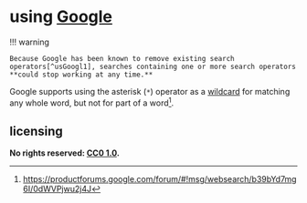 # using [Google]

!!! warning
    
    Because Google has been known to remove existing search operators[^usGoogl1], searches containing one or more search operators **could stop working at any time.**

Google supports using the asterisk (`*`) operator as a [wildcard](https://en.wikipedia.org/wiki/Wildcard_character) for matching any whole word, but not for part of a word[^usGoogl2].

## licensing
**No rights reserved: [CC0 1.0](https://creativecommons.org/publicdomain/zero/1.0/).**

[Google]: https://www.google.com/
[^usGoogl1]: https://ahrefs.com/blog/google-advanced-search-operators/
[^usGoogl2]: https://productforums.google.com/forum/#!msg/websearch/b39bYd7mg6I/0dWVPjwu2j4J
